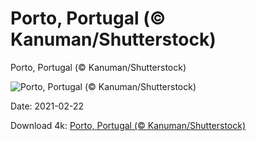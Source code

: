 # Porto, Portugal (© Kanuman/Shutterstock)

Porto, Portugal (© Kanuman/Shutterstock)

![Porto, Portugal (© Kanuman/Shutterstock)](https://bing.com/th?id=OHR.Porto_EN-US6858177103_UHD.jpg&w=1024&h=576)

Date: 2021-02-22

Download 4k: [Porto, Portugal (© Kanuman/Shutterstock)](https://bing.com/th?id=OHR.Porto_EN-US6858177103_UHD.jpg)

